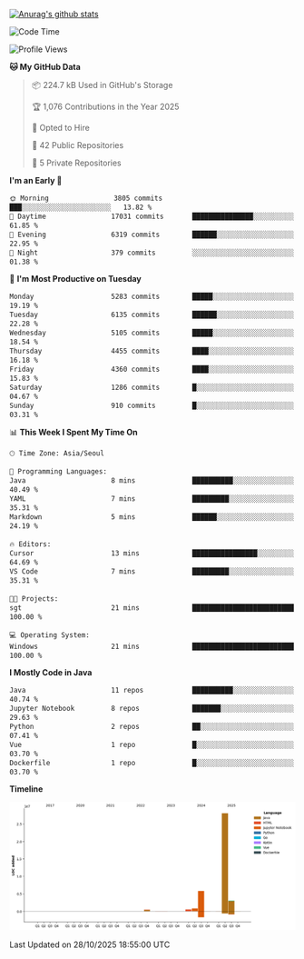 [![Anurag's github stats](https://github-readme-stats.vercel.app/api?username=hajubal)](https://github.com/anuraghazra/github-readme-stats)

<!--START_SECTION:waka-->
![Code Time](http://img.shields.io/badge/Code%20Time-797%20hrs%2040%20mins-blue)

![Profile Views](http://img.shields.io/badge/Profile%20Views-0-blue)

**🐱 My GitHub Data** 

> 📦 224.7 kB Used in GitHub's Storage 
 > 
> 🏆 1,076 Contributions in the Year 2025
 > 
> 💼 Opted to Hire
 > 
> 📜 42 Public Repositories 
 > 
> 🔑 5 Private Repositories 
 > 
**I'm an Early 🐤** 

```text
🌞 Morning                3805 commits        ███░░░░░░░░░░░░░░░░░░░░░░   13.82 % 
🌆 Daytime                17031 commits       ███████████████░░░░░░░░░░   61.85 % 
🌃 Evening                6319 commits        ██████░░░░░░░░░░░░░░░░░░░   22.95 % 
🌙 Night                  379 commits         ░░░░░░░░░░░░░░░░░░░░░░░░░   01.38 % 
```
📅 **I'm Most Productive on Tuesday** 

```text
Monday                   5283 commits        █████░░░░░░░░░░░░░░░░░░░░   19.19 % 
Tuesday                  6135 commits        ██████░░░░░░░░░░░░░░░░░░░   22.28 % 
Wednesday                5105 commits        █████░░░░░░░░░░░░░░░░░░░░   18.54 % 
Thursday                 4455 commits        ████░░░░░░░░░░░░░░░░░░░░░   16.18 % 
Friday                   4360 commits        ████░░░░░░░░░░░░░░░░░░░░░   15.83 % 
Saturday                 1286 commits        █░░░░░░░░░░░░░░░░░░░░░░░░   04.67 % 
Sunday                   910 commits         █░░░░░░░░░░░░░░░░░░░░░░░░   03.31 % 
```


📊 **This Week I Spent My Time On** 

```text
🕑︎ Time Zone: Asia/Seoul

💬 Programming Languages: 
Java                     8 mins              ██████████░░░░░░░░░░░░░░░   40.49 % 
YAML                     7 mins              █████████░░░░░░░░░░░░░░░░   35.31 % 
Markdown                 5 mins              ██████░░░░░░░░░░░░░░░░░░░   24.19 % 

🔥 Editors: 
Cursor                   13 mins             ████████████████░░░░░░░░░   64.69 % 
VS Code                  7 mins              █████████░░░░░░░░░░░░░░░░   35.31 % 

🐱‍💻 Projects: 
sgt                      21 mins             █████████████████████████   100.00 % 

💻 Operating System: 
Windows                  21 mins             █████████████████████████   100.00 % 
```

**I Mostly Code in Java** 

```text
Java                     11 repos            ██████████░░░░░░░░░░░░░░░   40.74 % 
Jupyter Notebook         8 repos             ███████░░░░░░░░░░░░░░░░░░   29.63 % 
Python                   2 repos             ██░░░░░░░░░░░░░░░░░░░░░░░   07.41 % 
Vue                      1 repo              █░░░░░░░░░░░░░░░░░░░░░░░░   03.70 % 
Dockerfile               1 repo              █░░░░░░░░░░░░░░░░░░░░░░░░   03.70 % 
```



**Timeline**

![Lines of Code chart](https://raw.githubusercontent.com/hajubal/hajubal/main/assets/bar_graph.png)


 Last Updated on 28/10/2025 18:55:00 UTC
<!--END_SECTION:waka-->